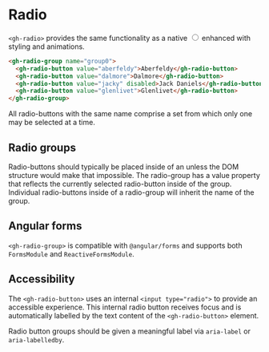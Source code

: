 # Radio

`<gh-radio>` provides the same functionality as a native <input type="radio"> enhanced with styling and animations.

```html
<gh-radio-group name="group0">
  <gh-radio-button value="aberfeldy">Aberfeldy</gh-radio-button>
  <gh-radio-button value="dalmore">Dalmore</gh-radio-button>
  <gh-radio-button value="jacky" disabled>Jack Daniels</gh-radio-button>
  <gh-radio-button value="glenlivet">Glenlivet</gh-radio-button>
</gh-radio-group>
```
All radio-buttons with the same name comprise a set from which only one may be selected at a time.

## Radio groups

Radio-buttons should typically be placed inside of an <gh-radio-group> unless the DOM structure would make that impossible.
The radio-group has a value property that reflects the currently selected radio-button inside of the group.
Individual radio-buttons inside of a radio-group will inherit the name of the group.

## Angular forms

`<gh-radio-group>` is compatible with `@angular/forms` and supports both `FormsModule` and `ReactiveFormsModule`.

## Accessibility

The `<gh-radio-button>` uses an internal `<input type="radio">` to provide an accessible experience.
This internal radio button receives focus and is automatically labelled by the text content of the `<gh-radio-button>` element.

Radio button groups should be given a meaningful label via `aria-label` or `aria-labelledby`.
